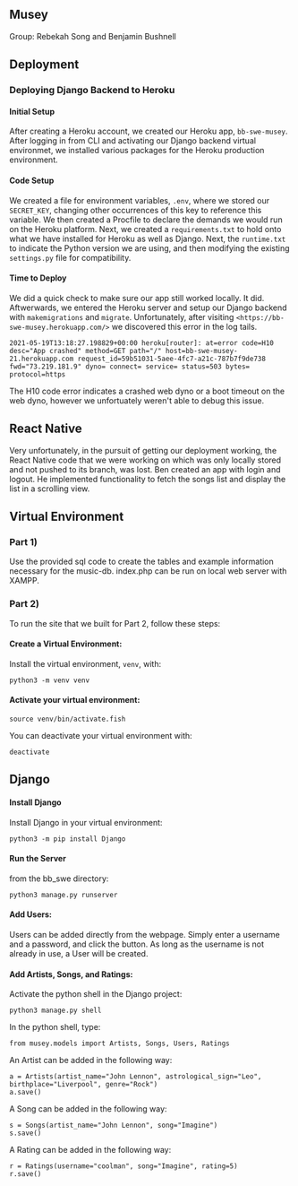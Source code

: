 ## Musey

Group: Rebekah Song and Benjamin Bushnell

## Deployment

### Deploying Django Backend to Heroku

#### Initial Setup

After creating a Heroku account, we created our Heroku app, `bb-swe-musey`. After logging in from CLI and activating our Django backend virtual environmet, we installed various packages for the Heroku production environment. 

#### Code Setup

We created a file for environment variables, `.env`, where we stored our `SECRET_KEY`, changing other occurrences of this key to reference this variable. We then created a Procfile to declare the demands we would run on the Heroku platform. Next, we created a `requirements.txt` to hold onto what we have installed for Heroku as well as Django. Next, the `runtime.txt` to indicate the Python version we are using, and then modifying the existing `settings.py` file for compatibility.

#### Time to Deploy 

We did a quick check to make sure our app still worked locally. It did. Aftwerwards, we entered the Heroku server and setup our Django backend with `makemigrations` and `migrate`. Unfortunately, after visiting `<https://bb-swe-musey.herokuapp.com/>` we discovered this error in the log tails. 

```
2021-05-19T13:18:27.198829+00:00 heroku[router]: at=error code=H10 desc="App crashed" method=GET path="/" host=bb-swe-musey-21.herokuapp.com request_id=59b51031-5aee-4fc7-a21c-787b7f9de738 fwd="73.219.181.9" dyno= connect= service= status=503 bytes= protocol=https
```

The H10 code error indicates a crashed web dyno or a boot timeout on the web dyno, however we unfortuately weren't able to debug this issue. 

## React Native

Very unfortunately, in the pursuit of getting our deployment working, the React Native code that we were working on which was only locally stored and not pushed to its branch, was lost. Ben created an app with login and logout. He implemented functionality to fetch the songs list and display the list in a scrolling view.

## Virtual Environment

### Part 1)

Use the provided sql code to create the tables and example information necessary for the music-db. index.php can be run on local web server with XAMPP.


### Part 2)

To run the site that we built for Part 2, follow these steps:

#### Create a Virtual Environment:

Install the virtual environment, `venv`, with:

```shell
python3 -m venv venv
```

#### Activate your virtual environment:  

```shell
source venv/bin/activate.fish  
```

You can deactivate your virtual environment with:

```shell
deactivate
```

## Django

#### Install Django

Install Django in your virtual environment:

```shell
python3 -m pip install Django
```

#### Run the Server

from the bb_swe directory:

```shell
python3 manage.py runserver
```

#### Add Users:
Users can be added directly from the webpage. 
Simply enter a username and a password, and click the button.
As long as the username is not already in use, a User will be created.

#### Add Artists, Songs, and Ratings:

Activate the python shell in the Django project:
```shell
python3 manage.py shell
```
In the python shell, 
type:
```shell
from musey.models import Artists, Songs, Users, Ratings
```

An Artist can be added in the following way:
```shell
a = Artists(artist_name="John Lennon", astrological_sign="Leo", birthplace="Liverpool", genre="Rock")
a.save()
```

A Song can be added in the following way:
```shell
s = Songs(artist_name="John Lennon", song="Imagine")
s.save()
```

A Rating can be added in the following way:
```shell
r = Ratings(username="coolman", song="Imagine", rating=5)
r.save()
```


